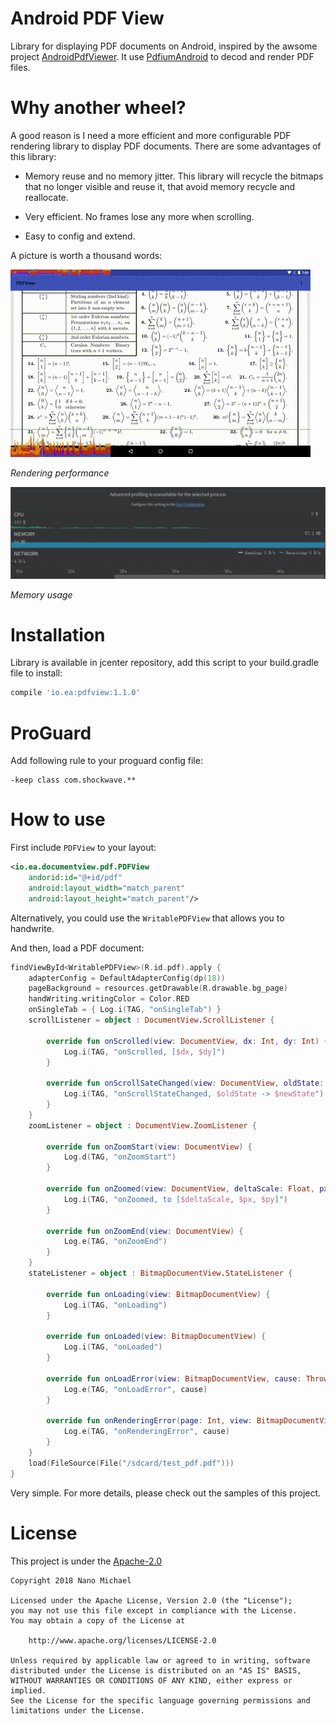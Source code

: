 # Android PDF View

Library for displaying PDF documents on Android, inspired by the awsome project [AndroidPdfViewer](https://github.com/barteksc/AndroidPdfViewer). It use [PdfiumAndroid](https://github.com/barteksc/PdfiumAndroid) to decod and render PDF files.

# Why another wheel?

A good reason is I need a more efficient and more configurable PDF rendering library to display PDF documents. There are some advantages of this library:

- Memory reuse and no memory jitter. This library will recycle the bitmaps that no longer visible and reuse it, that avoid memory recycle and reallocate.

- Very efficient. No frames lose any more when scrolling.

- Easy to config and extend.

A picture is worth a thousand words:

![scroll](images/scroll.gif)

*Rendering performance*

![Memory usage](images/memory_usage.png)

*Memory usage*

# Installation

Library is available in jcenter repository, add this script to your build.gradle file to install:

```gradle
compile 'io.ea:pdfview:1.1.0'
```

# ProGuard

Add following rule to your proguard config file:

```
-keep class com.shockwave.**
```

# How to use

First include `PDFView` to your layout:

```xml
<io.ea.documentview.pdf.PDFView
    andorid:id="@+id/pdf"
    android:layout_width="match_parent"
    android:layout_height="match_parent"/>
```

Alternatively, you could use the `WritablePDFView` that allows you to handwrite.

And then, load a PDF document:

```kotlin
findViewById<WritablePDFView>(R.id.pdf).apply {
    adapterConfig = DefaultAdapterConfig(dp(18))
    pageBackground = resources.getDrawable(R.drawable.bg_page)
    handWriting.writingColor = Color.RED
    onSingleTab = { Log.i(TAG, "onSingleTab") }
    scrollListener = object : DocumentView.ScrollListener {

        override fun onScrolled(view: DocumentView, dx: Int, dy: Int) {
            Log.i(TAG, "onScrolled, [$dx, $dy]")
        }

        override fun onScrollSateChanged(view: DocumentView, oldState: Int, newState: Int) {
            Log.i(TAG, "onScrollStateChanged, $oldState -> $newState")
        }
    }
    zoomListener = object : DocumentView.ZoomListener {

        override fun onZoomStart(view: DocumentView) {
            Log.d(TAG, "onZoomStart")
        }

        override fun onZoomed(view: DocumentView, deltaScale: Float, px: Float, py: Float) {
            Log.i(TAG, "onZoomed, to [$deltaScale, $px, $py]")
        }

        override fun onZoomEnd(view: DocumentView) {
            Log.e(TAG, "onZoomEnd")
        }
    }
    stateListener = object : BitmapDocumentView.StateListener {

        override fun onLoading(view: BitmapDocumentView) {
            Log.i(TAG, "onLoading")
        }

        override fun onLoaded(view: BitmapDocumentView) {
            Log.i(TAG, "onLoaded")
        }

        override fun onLoadError(view: BitmapDocumentView, cause: Throwable) {
            Log.e(TAG, "onLoadError", cause)
        }

        override fun onRenderingError(page: Int, view: BitmapDocumentView, cause: Throwable) {
            Log.e(TAG, "onRenderingError", cause)
        }
    }
    load(FileSource(File("/sdcard/test_pdf.pdf")))
}
```

Very simple. For more details, please check out the samples of this project.

# License

This project is under the [Apache-2.0](http://www.apache.org/licenses/LICENSE-2.0)

```
Copyright 2018 Nano Michael

Licensed under the Apache License, Version 2.0 (the "License");
you may not use this file except in compliance with the License.
You may obtain a copy of the License at

    http://www.apache.org/licenses/LICENSE-2.0

Unless required by applicable law or agreed to in writing, software
distributed under the License is distributed on an "AS IS" BASIS,
WITHOUT WARRANTIES OR CONDITIONS OF ANY KIND, either express or implied.
See the License for the specific language governing permissions and
limitations under the License.
```

